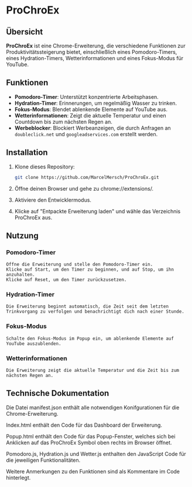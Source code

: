 # ProChroEx

## Übersicht
**ProChroEx** ist eine Chrome-Erweiterung, die verschiedene Funktionen zur Produktivitätssteigerung bietet, einschließlich eines Pomodoro-Timers, eines Hydration-Timers, Wetterinformationen und eines Fokus-Modus für YouTube.

## Funktionen
- **Pomodoro-Timer**: Unterstützt konzentrierte Arbeitsphasen.
- **Hydration-Timer**: Erinnerungen, um regelmäßig Wasser zu trinken.
- **Fokus-Modus**: Blendet ablenkende Elemente auf YouTube aus.
- **Wetterinformationen**: Zeigt die aktuelle Temperatur und einen Countdown bis zum nächsten Regen an.
- **Werbeblocker**: Blockiert Werbeanzeigen, die durch Anfragen an `doubleclick.net` und `googleadservices.com` erstellt werden.

## Installation

1. Klone dieses Repository:
   ```bash
   git clone https://github.com/MarcelMersch/ProChroEx.git
2. Öffne deinen Browser und gehe zu chrome://extensions/.

3. Aktiviere den Entwicklermodus.

4. Klicke auf "Entpackte Erweiterung laden" und wähle das Verzeichnis ProChroEx aus.
   

## Nutzung

### Pomodoro-Timer

    Öffne die Erweiterung und stelle den Pomodoro-Timer ein.
    Klicke auf Start, um den Timer zu beginnen, und auf Stop, um ihn anzuhalten.
    Klicke auf Reset, um den Timer zurückzusetzen.

### Hydration-Timer

    Die Erweiterung beginnt automatisch, die Zeit seit dem letzten Trinkvorgang zu verfolgen und benachrichtigt dich nach einer Stunde.

### Fokus-Modus

    Schalte den Fokus-Modus im Popup ein, um ablenkende Elemente auf YouTube auszublenden.

### Wetterinformationen

    Die Erweiterung zeigt die aktuelle Temperatur und die Zeit bis zum nächsten Regen an.

## Technische Dokumentation

   Die Datei manifest.json enthält alle notwendigen Konifgurationen für die Chrome-Erweiterung.

   Index.html enthält den Code für das Dashboard der Erweiterung.

   Popup.html enthält den Code für das Popup-Fenster, welches sich bei Anklicken auf das ProChroEx Symbol oben rechts im Browser öffnet.

   Pomodoro.js, Hydration.js und Wetter.js enthalten den JavaScript Code für die jeweiligen Funktionalitäten.

   Weitere Anmerkungen zu den Funktionen sind als Kommentare im Code hinterlegt.

   


